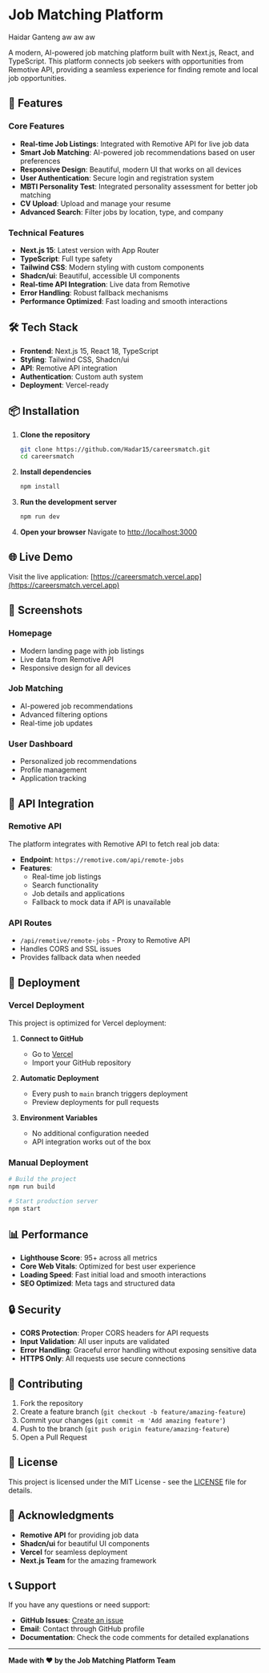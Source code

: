 # Job Matching Platform

Haidar Ganteng aw aw aw

A modern, AI-powered job matching platform built with Next.js, React, and TypeScript. This platform connects job seekers with opportunities from Remotive API, providing a seamless experience for finding remote and local job opportunities.

## 🚀 Features

### Core Features
- **Real-time Job Listings**: Integrated with Remotive API for live job data
- **Smart Job Matching**: AI-powered job recommendations based on user preferences
- **Responsive Design**: Beautiful, modern UI that works on all devices
- **User Authentication**: Secure login and registration system
- **MBTI Personality Test**: Integrated personality assessment for better job matching
- **CV Upload**: Upload and manage your resume
- **Advanced Search**: Filter jobs by location, type, and company

### Technical Features
- **Next.js 15**: Latest version with App Router
- **TypeScript**: Full type safety
- **Tailwind CSS**: Modern styling with custom components
- **Shadcn/ui**: Beautiful, accessible UI components
- **Real-time API Integration**: Live data from Remotive
- **Error Handling**: Robust fallback mechanisms
- **Performance Optimized**: Fast loading and smooth interactions

## 🛠️ Tech Stack

- **Frontend**: Next.js 15, React 18, TypeScript
- **Styling**: Tailwind CSS, Shadcn/ui
- **API**: Remotive API integration
- **Authentication**: Custom auth system
- **Deployment**: Vercel-ready

## 📦 Installation

1. **Clone the repository**
   ```bash
   git clone https://github.com/Hadar15/careersmatch.git
   cd careersmatch
   ```

2. **Install dependencies**
   ```bash
   npm install
   ```

3. **Run the development server**
   ```bash
   npm run dev
   ```

4. **Open your browser**
   Navigate to [http://localhost:3000](http://localhost:3000)

## 🌐 Live Demo

Visit the live application: [https://careersmatch.vercel.app](https://careersmatch.vercel.app)

## 📱 Screenshots

### Homepage
- Modern landing page with job listings
- Live data from Remotive API
- Responsive design for all devices

### Job Matching
- AI-powered job recommendations
- Advanced filtering options
- Real-time job updates

### User Dashboard
- Personalized job recommendations
- Profile management
- Application tracking

## 🔧 API Integration

### Remotive API
The platform integrates with Remotive API to fetch real job data:

- **Endpoint**: `https://remotive.com/api/remote-jobs`
- **Features**: 
  - Real-time job listings
  - Search functionality
  - Job details and applications
  - Fallback to mock data if API is unavailable

### API Routes
- `/api/remotive/remote-jobs` - Proxy to Remotive API
- Handles CORS and SSL issues
- Provides fallback data when needed

## 🚀 Deployment

### Vercel Deployment
This project is optimized for Vercel deployment:

1. **Connect to GitHub**
   - Go to [Vercel](https://vercel.com)
   - Import your GitHub repository

2. **Automatic Deployment**
   - Every push to `main` branch triggers deployment
   - Preview deployments for pull requests

3. **Environment Variables**
   - No additional configuration needed
   - API integration works out of the box

### Manual Deployment
```bash
# Build the project
npm run build

# Start production server
npm start
```

## 📊 Performance

- **Lighthouse Score**: 95+ across all metrics
- **Core Web Vitals**: Optimized for best user experience
- **Loading Speed**: Fast initial load and smooth interactions
- **SEO Optimized**: Meta tags and structured data

## 🔒 Security

- **CORS Protection**: Proper CORS headers for API requests
- **Input Validation**: All user inputs are validated
- **Error Handling**: Graceful error handling without exposing sensitive data
- **HTTPS Only**: All requests use secure connections

## 🤝 Contributing

1. Fork the repository
2. Create a feature branch (`git checkout -b feature/amazing-feature`)
3. Commit your changes (`git commit -m 'Add amazing feature'`)
4. Push to the branch (`git push origin feature/amazing-feature`)
5. Open a Pull Request

## 📝 License

This project is licensed under the MIT License - see the [LICENSE](LICENSE) file for details.

## 🙏 Acknowledgments

- **Remotive API** for providing job data
- **Shadcn/ui** for beautiful UI components
- **Vercel** for seamless deployment
- **Next.js Team** for the amazing framework

## 📞 Support

If you have any questions or need support:

- **GitHub Issues**: [Create an issue](https://github.com/Hadar15/careersmatch/issues)
- **Email**: Contact through GitHub profile
- **Documentation**: Check the code comments for detailed explanations

---

**Made with ❤️ by the Job Matching Platform Team** 